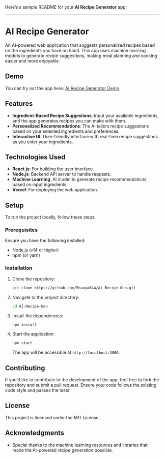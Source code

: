 Here’s a sample README for your **AI Recipe Generator** app:

---

# AI Recipe Generator

An AI-powered web application that suggests personalized recipes based on the ingredients you have on hand. This app uses machine learning models to generate recipe suggestions, making meal planning and cooking easier and more enjoyable.

## Demo

You can try out the app here: [AI Recipe Generator Demo](https://ai-recipe-gen-user.vercel.app/)

## Features

- **Ingredient-Based Recipe Suggestions**: Input your available ingredients, and the app generates recipes you can make with them.
- **Personalized Recommendations**: The AI tailors recipe suggestions based on your selected ingredients and preferences.
- **Interactive UI**: User-friendly interface with real-time recipe suggestions as you enter your ingredients.

## Technologies Used

- **React.js**: For building the user interface.
- **Node.js**: Backend API server to handle requests.
- **Machine Learning**: AI model to generate recipe recommendations based on input ingredients.
- **Vercel**: For deploying the web application.

## Setup

To run the project locally, follow these steps:

### Prerequisites

Ensure you have the following installed:
- Node.js (v14 or higher)
- npm (or yarn)

### Installation

1. Clone the repository:

   ```bash
   git clone https://github.com/Bhavya044/Ai-Recipe-Gen.git
   ```

2. Navigate to the project directory:

   ```bash
   cd Ai-Recipe-Gen
   ```

3. Install the dependencies:

   ```bash
   npm install
   ```

4. Start the application:

   ```bash
   npm start
   ```

   The app will be accessible at `http://localhost:3000`.

## Contributing

If you’d like to contribute to the development of the app, feel free to fork the repository and submit a pull request. Ensure your code follows the existing code style and passes the tests.

## License

This project is licensed under the MIT License.

## Acknowledgments

- Special thanks to the machine learning resources and libraries that made the AI-powered recipe generation possible.
